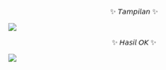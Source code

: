 
<p align="center"
  >✨ 𝘛𝘢𝘮𝘱𝘪𝘭𝘢𝘯 ✨

<p align="left">
  <img src="https://github.com/ZoraaCode/Premium/blob/main/support/image/IMG_20240229_074527.jpg" />
</p>

<p align="center"
  >✨ 𝘏𝘢𝘴𝘪𝘭 𝘖𝘒 ✨

<p align="left">
  <img src="https://github.com/ZoraaCode/Premium/blob/main/support/image/IMG_20240229_074626.jpg" />
</p>

